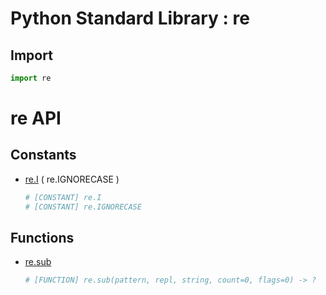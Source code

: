 Python Standard Library : re
============================

Import
------
```python
import re
```

re API
======

Constants
---------
- [re.I](https://docs.python.org/3/library/re.html#re.I) ( re.IGNORECASE )
    ```python
    # [CONSTANT] re.I
    # [CONSTANT] re.IGNORECASE
    ```

Functions
---------
- [re.sub](https://docs.python.org/3/library/re.html#re.sub)
    ```python
    # [FUNCTION] re.sub(pattern, repl, string, count=0, flags=0) -> ?
    ```
